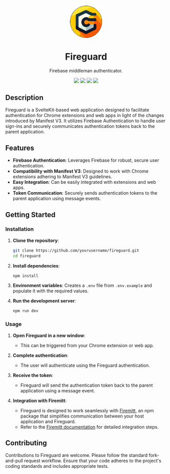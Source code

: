 <p align="center">
  <img width="100" src="https://raw.githubusercontent.com/eoussama/fireguard/main/static/images/logo.svg">
</p>

<h1 align="center">Fireguard</h1>
<p align="center">Firebase middleman authenticator.</p>

<p align="center">
    <img src="https://img.shields.io/github/license/eoussama/fireguard" />
    <img src="https://github.com/eoussama/fireguard/actions/workflows/publish.yml/badge.svg" />
    <img src="https://img.shields.io/github/v/tag/eoussama/fireguard" />
    <img src="https://img.shields.io/github/languages/code-size/eoussama/fireguard" />
</p>

## Description

Fireguard is a SvelteKit-based web application designed to facilitate authentication for Chrome extensions and web apps in light of the changes introduced by Manifest V3. It utilizes Firebase Authentication to handle user sign-ins and securely communicates authentication tokens back to the parent application.

## Features

- **Firebase Authentication**: Leverages Firebase for robust, secure user authentication.
- **Compatibility with Manifest V3**: Designed to work with Chrome extensions adhering to Manifest V3 guidelines.
- **Easy Integration**: Can be easily integrated with extensions and web apps.
- **Token Communication**: Securely sends authentication tokens to the parent application using message events.

## Getting Started

### Installation

1. **Clone the repository**:
    ```bash
    git clone https://github.com/yourusername/fireguard.git
    cd fireguard
    ```

2. **Install dependencies**:
    ```bash
    npm install
    ```

3. **Environment variables**: Creates a `.env` file from `.env.example` and populate it with the required values.

4. **Run the development server**: 
    ```bash
    npm run dev
    ```

### Usage

1. **Open Fireguard in a new window**:
    * This can be triggered from your Chrome extension or web app.

2. **Complete authentication**:
    * The user will authenticate using the Fireguard authentication.

3. **Receive the token**:
    * Fireguard will send the authentication token back to the parent application using a message event.

4. **Integration with Firemitt**:
    * Fireguard is designed to work seamlessly with [Firemitt](https://github.com/eoussama/firemitt), an npm package that simplifies communication between your host application and Fireguard.
    * Refer to the [Firemitt documentation](https://eoussama.github.io/firemitt) for detailed integration steps.

## Contributing
Contributions to Fireguard are welcome. Please follow the standard fork-and-pull request workflow. Ensure that your code adheres to the project's coding standards and includes appropriate tests.

